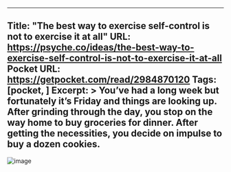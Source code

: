 
---
Title: "The best way to exercise self-control is not to exercise it at all"
URL: https://psyche.co/ideas/the-best-way-to-exercise-self-control-is-not-to-exercise-it-at-all
Pocket URL: https://getpocket.com/read/2984870120
Tags: [pocket, ]
Excerpt: >
    You’ve had a long week but fortunately it’s Friday and things are looking up. After grinding through the day, you stop on the way home to buy groceries for dinner. After getting the necessities, you decide on impulse to buy a dozen cookies.
---

![image](https://d2e1bqvws99ptg.cloudfront.net/user_image_upload/1214/Williamson-self-control-Figure.jpg)
